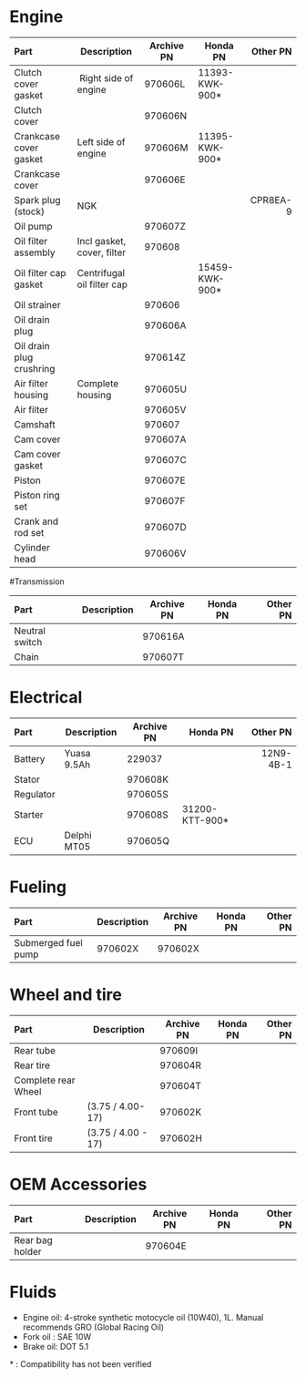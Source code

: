 # Engine

| Part                    | Description                | Archive PN   | Honda PN       | Other PN  |
|:------------------------|----------------------------|--------------|----------------|----------:|
| Clutch cover gasket     | Right side of engine       | 970606L      | 11393-KWK-900* |           |
| Clutch cover            |                            | 970606N      |                |           |
| Crankcase cover gasket  | Left side of engine        | 970606M      | 11395-KWK-900* |           |
| Crankcase cover         |                            | 970606E      |                |           |
| Spark plug (stock)      | NGK                        |              |                | CPR8EA-9  |
| Oil pump                |                            | 970607Z      |                |           |
| Oil filter assembly     | Incl gasket, cover, filter | 970608       |                |           |
| Oil filter cap gasket   | Centrifugal oil filter cap |              | 15459-KWK-900* |           |
| Oil strainer            |                            | 970606       |                |           |
| Oil drain plug          |                            | 970606A      |                |           |
| Oil drain plug crushring|                            | 970614Z      |                |           |
| Air filter housing      | Complete housing           | 970605U      |                |           |
| Air filter              |                            | 970605V      |                |           |
| Camshaft                |                            | 970607       |                |           |
| Cam cover               |                            | 970607A      |                |           |
| Cam cover gasket        |                            | 970607C      |                |           |
| Piston                  |                            | 970607E      |                |           |
| Piston ring set         |                            | 970607F      |                |           |
| Crank and rod set       |                            | 970607D      |                |           |
| Cylinder head           |                            | 970606V      |                |           |

#Transmission

| Part                    | Description                | Archive PN   | Honda PN       | Other PN  |
|:------------------------|----------------------------|--------------|----------------|----------:|
| Neutral switch          |                            | 970616A      |                |           |
| Chain                   |                            | 970607T      |                |           |

# Electrical

| Part                    | Description                | Archive PN   | Honda PN       | Other PN  |
|:------------------------|----------------------------|--------------|----------------|----------:|
| Battery                 | Yuasa 9.5Ah                | 229037       |                | 12N9-4B-1 |
| Stator                  |                            | 970608K      |                |           |
| Regulator               |                            | 970605S      |                |           |
| Starter                 |                            | 970608S      | 31200-KTT-900* |           |
| ECU                     | Delphi MT05                | 970605Q      |                |           |

# Fueling

| Part                    | Description                | Archive PN   | Honda PN       | Other PN  |
|:------------------------|----------------------------|--------------|----------------|----------:|
| Submerged fuel pump     | 970602X                    | 970602X      |                |           |

# Wheel and tire

| Part                    | Description                | Archive PN   | Honda PN       | Other PN  |
|:------------------------|----------------------------|--------------|----------------|----------:|
| Rear tube               |                            | 970609I      |                |           |
| Rear tire               |                            | 970604R      |                |           |
| Complete rear Wheel     |                            | 970604T      |                |           |
| Front tube              | (3.75 / 4.00-17)           | 970602K      |                |           |
| Front tire              | (3.75 / 4.00 - 17)         | 970602H      |                |           |



# OEM Accessories

| Part                    | Description                | Archive PN   | Honda PN  | Other PN  |
|:------------------------|----------------------------|--------------|-----------|----------:|
| Rear bag holder         |                            | 970604E      |           |           |

# Fluids

* Engine oil: 4-stroke synthetic motocycle oil (10W40), 1L. Manual recommends GRO (Global Racing Oil)
* Fork oil : SAE 10W
* Brake oil: DOT 5.1

\* : Compatibility has not been verified
